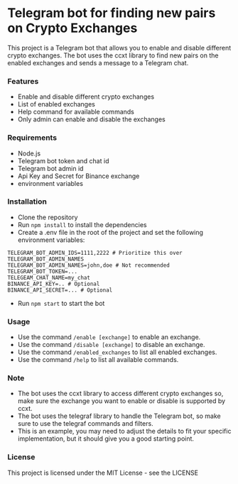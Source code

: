 # Telegram bot for finding new pairs on Crypto Exchanges

This project is a Telegram bot that allows you to enable and disable different crypto exchanges. The bot uses the ccxt library to find new pairs on the enabled exchanges and sends a message to a Telegram chat.

### Features

- Enable and disable different crypto exchanges
- List of enabled exchanges
- Help command for available commands
- Only admin can enable and disable the exchanges

### Requirements

- Node.js
- Telegram bot token and chat id
- Telegram bot admin id
- Api Key and Secret for Binance exchange
- environment variables

### Installation

- Clone the repository
- Run `npm install` to install the dependencies
- Create a .env file in the root of the project and set the following environment variables:
```
TELEGRAM_BOT_ADMIN_IDS=1111,2222 # Prioritize this over TELEGRAM_BOT_ADMIN_NAMES
TELEGRAM_BOT_ADMIN_NAMES=john,doe # Not recommended
TELEGRAM_BOT_TOKEN=...
TELEGEAM_CHAT_NAME=my_chat
BINANCE_API_KEY=.. # Optional
BINANCE_API_SECRET=... # Optional
```
- Run `npm start` to start the bot

### Usage

- Use the command `/enable [exchange]` to enable an exchange.
- Use the command `/disable [exchange]` to disable an exchange.
- Use the command `/enabled_exchanges` to list all enabled exchanges.
- Use the command `/help` to list all available commands.

### Note

- The bot uses the ccxt library to access different crypto exchanges so, make sure the exchange you want to enable or disable is supported by ccxt.
- The bot uses the telegraf library to handle the Telegram bot, so make sure to use the telegraf commands and filters.
- This is an example, you may need to adjust the details to fit your specific implementation, but it should give you a good starting point.

### License

This project is licensed under the MIT License - see the LICENSE
